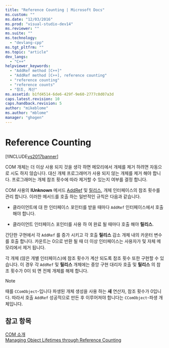 ```yaml
---
title: "Reference Counting | Microsoft Docs"
ms.custom: ""
ms.date: "12/03/2016"
ms.prod: "visual-studio-dev14"
ms.reviewer: ""
ms.suite: ""
ms.technology: 
  - "devlang-cpp"
ms.tgt_pltfrm: ""
ms.topic: "article"
dev_langs: 
  - "C++"
helpviewer_keywords: 
  - "AddRef method [C++]"
  - "AddRef method [C++], reference counting"
  - "reference counting"
  - "reference counts"
  - "참조, 계산"
ms.assetid: b1fd4514-6de6-429f-9e60-2777c0d07a3d
caps.latest.revision: 10
caps.handback.revision: 5
author: "mikeblome"
ms.author: "mblome"
manager: "ghogen"
---
```

# Reference Counting
[!INCLUDE[vs2017banner](../assembler/inline/includes/vs2017banner.md)]

COM 개체는 더 이상 사용 되지 것을 생각 하면 메모리에서 개체를 제거 하려면 자동으로 시도 하지 않습니다.  대신 개체 프로그래머가 사용 되지 않는 개체를 제거 해야 합니다.  프로그래머는 개체 참조 횟수에 따라 제거할 수 있는지 여부를 결정 합니다.  
  
 COM 사용의  **IUnknown** 메서드  [AddRef](http://msdn.microsoft.com/library/windows/desktop/ms691379) 및  [릴리스](http://msdn.microsoft.com/library/windows/desktop/ms682317), 개체 인터페이스의 참조 횟수를 관리 합니다.  이러한 메서드를 호출 하는 일반적인 규칙은 다음과 같습니다.  
  
-   클라이언트에 대 한 인터페이스 포인터를 받을 때마다 `AddRef` 인터페이스에서 호출 해야 합니다.  
  
-   클라이언트 인터페이스 포인터를 사용 하 여 완료 될 때마다 호출 해야  **릴리스**.  
  
 간단한 구현에서 각 `AddRef` 를 증가 시키고 각 호출  **릴리스** 감소 개체 내의 카운터 변수를 호출 합니다.  카운트는 0으로 반환 될 때 더 이상 인터페이스는 사용자가 및 자체 메모리에서 제거 됩니다.  
  
 각 개체 \(않은 개별 인터페이스\)에 참조 횟수가 계산 되도록 참조 횟수 또한 구현할 수 있습니다.  이 경우 각 `AddRef` 및  **릴리스** 개체에는 중앙 구현 대리자 호출 및  **릴리스** 의 참조 횟수가 0이 되 면 전체 개체를 해제 합니다.  
  
> [!NOTE]
>  때를 `CComObject`\-입니다 파생된 개체 생성을 사용 하는  **새** 연산자, 참조 횟수가 0입니다.  따라서 호출 `AddRef` 성공적으로 만든 후 이루어져야 합니다는 `CComObject`\-파생 개체입니다.  
  
## 참고 항목  
 [COM 소개](../atl/introduction-to-com.md)   
 [Managing Object Lifetimes through Reference Counting](http://msdn.microsoft.com/library/windows/desktop/ms687260)